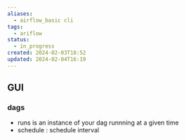 ```yaml
---
aliases:
  - airflow_basic cli
tags:
  - ariflow
status:
  - in_progress
created: 2024-02-03T18:52
updated: 2024-02-04T16:19
---
```


## GUI


### dags 

 - runs is an instance of your dag runnning at a given time
 - schedule : schedule interval
